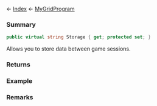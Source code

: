 ← [Index](Api-Index) ← [MyGridProgram](Sandbox.ModAPI.Ingame.MyGridProgram)

### Summary

```csharp
public virtual string Storage { get; protected set; }
```

Allows you to store data between game sessions.

### Returns

### Example

### Remarks

